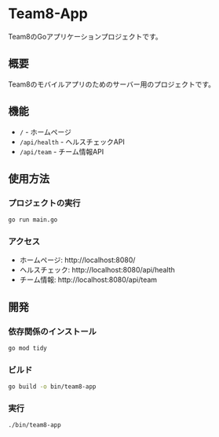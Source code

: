 # Team8-App

Team8のGoアプリケーションプロジェクトです。

## 概要

Team8のモバイルアプリのためのサーバー用のプロジェクトです。

## 機能

- `/` - ホームページ
- `/api/health` - ヘルスチェックAPI
- `/api/team` - チーム情報API

## 使用方法

### プロジェクトの実行

```bash
go run main.go
```

### アクセス

- ホームページ: http://localhost:8080/
- ヘルスチェック: http://localhost:8080/api/health
- チーム情報: http://localhost:8080/api/team

## 開発

### 依存関係のインストール

```bash
go mod tidy
```

### ビルド

```bash
go build -o bin/team8-app
```

### 実行

```bash
./bin/team8-app
```